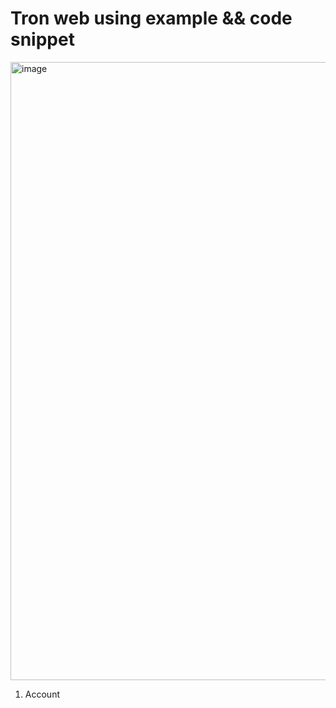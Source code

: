 # Tron web using example && code snippet
<img width="989" alt="image" src="https://user-images.githubusercontent.com/109026317/199918262-6bfec67c-03b0-4d6d-87ce-550881ac7ea6.png">

1. Account 
